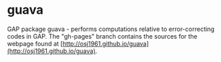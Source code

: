 # guava
GAP package guava - performs computations relative to error-correcting codes in GAP.
The "gh-pages" branch contains the sources for the webpage found at [http://osj1961.github.io/guava](http://osj1961.github.io/guava).
